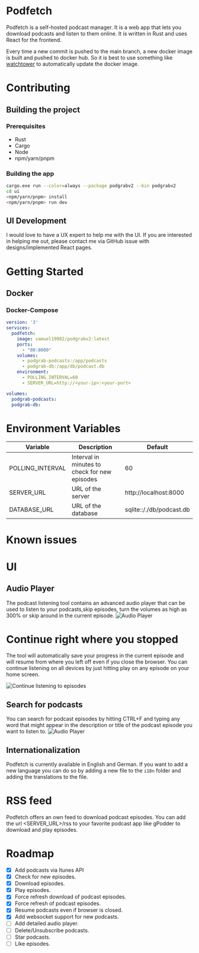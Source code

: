 # Podfetch

Podfetch is a self-hosted podcast manager. 
It is a web app that lets you download podcasts and listen to them online.
It is written in Rust and uses React for the frontend.

Every time a new commit is pushed to the main branch, a new docker image is built and pushed to docker hub. So it is best to use something like [watchtower](https://github.com/containrrr/watchtower) to automatically update the docker image.

# Contributing

## Building the project

### Prerequisites
- Rust
- Cargo
- Node
- npm/yarn/pnpm

### Building the app
```bash
cargo.exe run --color=always --package podgrabv2 --bin podgrabv2
cd ui
<npm/yarn/pnpm> install
<npm/yarn/pnpm> run dev
```

## UI Development

I would love to have a UX expert to help me with the UI. If you are interested in helping me out, please contact me via GitHub issue with designs/implemented React pages.

# Getting Started

## Docker

### Docker-Compose

```yaml
version: '3'
services:
  podfetch:
    image: samuel19982/podgrabv2:latest
    ports:
      - "80:8000"
    volumes:
      - podgrab-podcasts:/app/podcasts
      - podgrab-db:/app/db/podcast.db
    environment:
      - POLLING_INTERVAL=60
      - SERVER_URL=http://<your-ip>:<your-port>

volumes:
  podgrab-podcasts:
  podgrab-db:
```

# Environment Variables

| Variable         | Description                                   | Default                  |
|------------------|-----------------------------------------------|--------------------------|
| POLLING_INTERVAL | Interval in minutes to check for new episodes | 60                       |
| SERVER_URL       | URL of the server                             | http://localhost:8000    |
| DATABASE_URL     | URL of the database                           | sqlite::/./db/podcast.db |

# Known issues


# UI

## Audio Player
The podcast listening tool contains an advanced audio player that can be used to listen to your podcasts,skip episodes, turn the volumes as high as 300% or skip around in the current episode.
![Audio Player](https://raw.githubusercontent.com/SamTV12345/podgrabv2/main/docs/advanced_audio_player.png)

# Continue right where you stopped

The tool will automatically save your progress in the current episode and will resume from where you left off even if you close the browser. 
You can continue listening on all devices by just hitting play on any episode on your home screen.

![Continue listening to episodes](https://raw.githubusercontent.com/SamTV12345/podgrabv2/main/docs/continue_listening.png)

## Search for podcasts
You can search for podcast episodes by hitting CTRL+F and typing any word that might appear in the description or title of the podcast episode you want to listen to.
![Audio Player](https://raw.githubusercontent.com/SamTV12345/podgrabv2/main/docs/search.png)

## Internationalization
Podfetch is currently available in English and German. If you want to add a new language you can do so by adding a new file to the `i18n` folder and adding the translations to the file.

# RSS feed

Podfetch offers an own feed to download podcast episodes. You can add the url <SERVER_URL>/rss to your favorite podcast app like gPodder to download and play episodes.

# Roadmap

- [x] Add podcasts via Itunes API
- [x] Check for new episodes.
- [x] Download episodes.
- [x] Play episodes.
- [x] Force refresh download of podcast episodes.
- [x] Force refresh of podcast episodes.
- [x] Resume podcasts even if browser is closed.
- [x] Add websocket support for new podcasts.
- [ ] Add detailed audio player.
- [ ] Delete/Unsubscribe podcasts.
- [ ] Star podcasts.
- [ ] Like episodes.